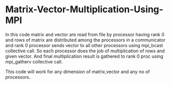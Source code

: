 # Matrix-Vector-Multiplication-Using-MPI
In this code matrix and vector are read from file by processor having rank 0 and rows of matrix are distributed among
the processors in a communicator and rank 0 processor sends vector to all other processors using mpi_bcast collective 
call.
So each processor does the job of multiplication of rows and given vector. And final multiplication result is gathered
to rank 0 proc using mpi_gatherv collective call.

This code will work for any dimension of matrix,vector and any no of processors.
